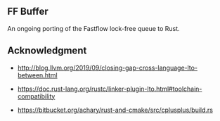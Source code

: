 ## FF Buffer

An ongoing porting of the Fastflow lock-free queue to Rust.


## Acknowledgment 
- http://blog.llvm.org/2019/09/closing-gap-cross-language-lto-between.html

- https://doc.rust-lang.org/rustc/linker-plugin-lto.html#toolchain-compatibility

- https://bitbucket.org/achary/rust-and-cmake/src/cplusplus/build.rs
